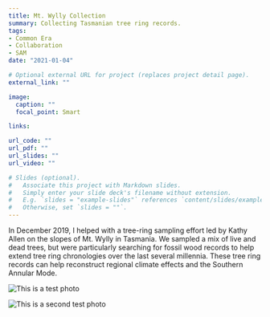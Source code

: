 ```yaml
---
title: Mt. Wylly Collection
summary: Collecting Tasmanian tree ring records.
tags:
- Common Era
- Collaboration
- SAM
date: "2021-01-04"

# Optional external URL for project (replaces project detail page).
external_link: ""

image:
  caption: ""
  focal_point: Smart

links:

url_code: ""
url_pdf: ""
url_slides: ""
url_video: ""

# Slides (optional).
#   Associate this project with Markdown slides.
#   Simply enter your slide deck's filename without extension.
#   E.g. `slides = "example-slides"` references `content/slides/example-slides.md`.
#   Otherwise, set `slides = ""`.
---
```


In December 2019, I helped with a tree-ring sampling effort led by Kathy Allen on the slopes of Mt. Wylly in Tasmania. We sampled a mix of live and dead trees, but were particularly searching for fossil wood records to help extend tree ring chronologies over the last several millennia. These tree ring records can help reconstruct regional climate effects and the Southern Annular Mode.

![This is a test photo](/static/photos/DSCN7423.jpg "This is alt text")

![This is a second test photo](photos/IMG_2634.jpg "More text")
